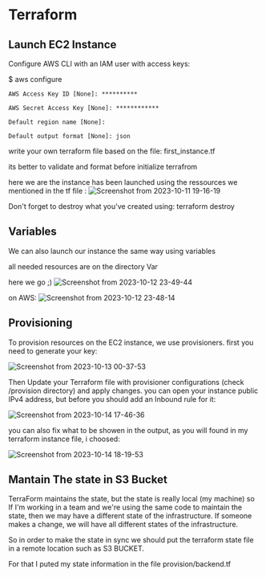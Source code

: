 # Terraform

## Launch EC2 Instance

Configure AWS CLI with an IAM user with access keys:

$ aws configure

    AWS Access Key ID [None]: **********

    AWS Secret Access Key [None]: ************

    Default region name [None]: 

    Default output format [None]: json


write your own terraform file based on the file: first_instance.tf 

its better to validate and format before initialize terrafrom

here we are the instance has been launched using the ressources we mentioned in the tf file :
![Screenshot from 2023-10-11 19-16-19](https://github.com/chaima-elm/terraform-scripts/assets/70073617/618ed93e-1150-486b-a967-4243eb46d16b)

Don't forget to destroy what you've created using: terraform destroy

## Variables

We can also launch our instance the same way using variables

all needed resources are on the directory Var 

here we go ;)
![Screenshot from 2023-10-12 23-49-44](https://github.com/chaima-elm/terraform-scripts/assets/70073617/4325a479-d825-4c2f-a72a-4741986a8f67)

on AWS:
![Screenshot from 2023-10-12 23-48-14](https://github.com/chaima-elm/terraform-scripts/assets/70073617/1656397e-f273-491a-974c-0ded324385c7)

## Provisioning
To provision resources on the EC2 instance, we use provisioners. 
first you need to generate your key:

![Screenshot from 2023-10-13 00-37-53](https://github.com/chaima-elm/terraform-scripts/assets/70073617/239e5f51-49fb-4df8-ac5c-7177d0fc45ac)
 
Then Update your Terraform file with provisioner configurations (check /provision directory) and apply changes.
you can open your instance public IPv4 address, but before you should add an Inbound rule for it:

![Screenshot from 2023-10-14 17-46-36](https://github.com/chaima-elm/terraform-scripts/assets/70073617/8d749486-d5e8-4314-b7ec-ed2a5bb50e69)

you can also fix what to be showen in the output, as you will found in my terraform instance file, i choosed:

![Screenshot from 2023-10-14 18-19-53](https://github.com/chaima-elm/terraform-scripts/assets/70073617/def84b22-71d2-4c9a-8c1e-bd054c6fc25d)

## Mantain The state in S3 Bucket

TerraForm maintains the state, but the state is really local (my machine) so If I'm working in a team and we're using the same code to maintain the state, then we may have a different state of the infrastructure. If someone makes a change, we will have all different states of the infrastructure.

So in order to make the state in sync we should put the terraform state file in a remote location such as S3 BUCKET.

For that I puted my state information in the file provision/backend.tf